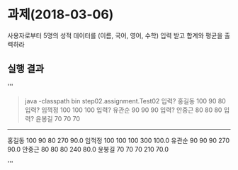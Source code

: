 # 과제(2018-03-06)
사용자로부터 5명의 성적 데이터를 (이름, 국어, 영어, 수학)
입력 받고 합계와 평균을 출력하라
## 실행 결과
'''
>java -classpath bin step02.assignment.Test02
입력? 홍길동 100 90 80
입력? 임꺽정 100 100 100
입력? 유관순 90 90 90
입력? 안중근 80 80 80
입력? 윤봉길 70 70 70
--------
홍길동 100 90 80 270 90.0
임꺽정 100 100 100 300 100.0
유관순 90 90 90 270 90.0
안중근 80 80 80 240 80.0
윤봉길 70 70 70 210 70.0

'''
